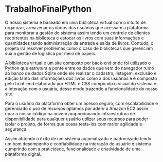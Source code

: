 # TrabalhoFinalPython

O nosso sistema é baseado em uma biblioteca virtual com o intuito de organizar, armazenar os dados dos usuários que acessam a plataforma para monitorar a gestão do sistema assim tendo um controle de clientes recorrentes na biblioteca e estocar os livros com suas informações e quantidades tendo administração da entrada e saída de livros. Contudo, o projeto irá resolver problemas como o caso de bibliotecas que gerenciam sua a gestão de logística por meio de papeis.

A biblioteca virtual é um site composto por back-end onde foi utilizado o Python que estrutura a ponte entre os dados que vem do navegador rumo ao banco de dados Sqlite onde ele realizar o cadastro, listagem, exclusão e edição tanto das informações dos livros como a dos usuários e é composto pelo front-end elaborado por HTML e CSS compondo o visual do sistema e a interação com o usuário, desse modo trazendo a funcionalidade do nosso site. 

Para o usuário da plataforma obter um acesso seguro, com escalabilidade e gerenciado o uso de recursos optamos por aderir a Amazon EC2 assim upar o nosso código na novem proporcionando infraestrutura de disponibilidade para qualquer usuário utilizar seus recursos para poder isolar o projeto, de forma que possa testa-los com maior agilidade e segurança.

Assim obtendo o êxito de um sistema automatizado e padronizado tendo um bom desempenho e confiabilidade na interação do usuário e sistema cumprindo com a praticidade, funcionalidade e criatividade de uma plataforma digital. 
